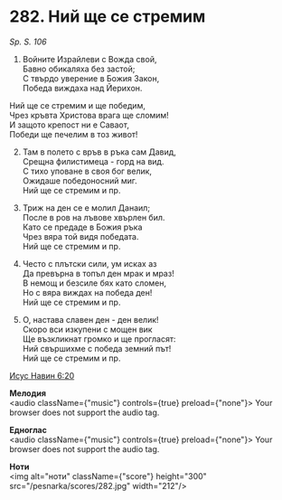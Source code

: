 # 282. Ний ще се стремим

_Sp. S. 106_

1. Войните Израйлеви с Вожда свой,  
Бавно обикаляха без застой;  
С твърдо уверение в Божия Закон,  
Победа виждаха над Йерихон.  

Ний ще се стремим и ще победим,  
Чрез кръвта Христова врага ще сломим!  
И защото крепост ни е Саваот,  
Победи ще печелим в тоз живот!

2. Там в полето с връв в ръка сам Давид,  
Срещна филистимеца - горд на вид.  
С тихо уповане в своя бог велик,  
Ожидаше победоносний миг.  
Ний ще се стремим и пр.  

3. Триж на ден се е молил Данаил;  
После в ров на лъвове хвърлен бил.  
Като се предаде в Божия ръка  
Чрез вяра той видя победата.  
Ний ще се стремим и пр.  

4. Често с плътски сили, ум исках аз  
Да превърна в топъл ден мрак и мраз!  
В немощ и безсиле бях като сломен,  
Но с вяра виждах на победа ден!  
Ний ще се стремим и пр.  

5. О, настава славен ден - ден велик!  
Скоро вси изкупени с мощен вик  
Ще възкликнат громко и ще прогласят:  
Ний свършихме с победа земний път!  
Ний ще се стремим и пр.

[Исус Навин 6:20](http://biblia.bg/index.php?k=6&g=6&s=20)

**Мелодия**  
<audio className={"music"} controls={true} preload={"none"}>
    <source src="/pesnarka/mp3/282.mp3" type="audio/mpeg"/>
    Your browser does not support the audio tag.
</audio>

**Едноглас**  
<audio className={"music"} controls={true} preload={"none"}>
    <source src="/pesnarka/transp/282.mp3" type="audio/mpeg"/>
    Your browser does not support the audio tag.
</audio>

**Ноти**  
<img alt="ноти" className={"score"} height="300" src="/pesnarka/scores/282.jpg" width="212"/>
